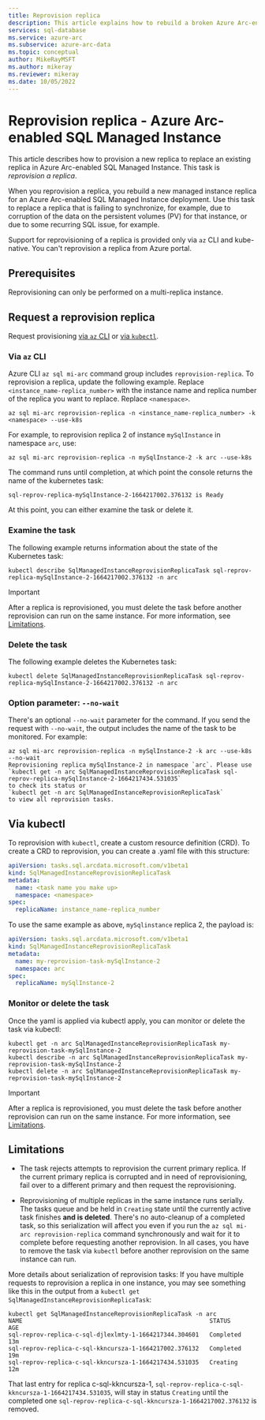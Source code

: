 ```yaml
---
title: Reprovision replica
description: This article explains how to rebuild a broken Azure Arc-enabled SQL Managed Instance replica. A replica may break due to storage corruption, for example. 
services: sql-database
ms.service: azure-arc
ms.subservice: azure-arc-data
ms.topic: conceptual
author: MikeRayMSFT 
ms.author: mikeray
ms.reviewer: mikeray
ms.date: 10/05/2022
---
```


# Reprovision replica - Azure Arc-enabled SQL Managed Instance

This article describes how to provision a new replica to replace an existing replica in Azure Arc-enabled SQL Managed Instance. This task is *reprovision a replica*.

When you reprovision a replica, you rebuild a new managed instance replica for an Azure Arc-enabled SQL Managed Instance deployment. Use this task to replace a replica that is failing to synchronize, for example, due to corruption of the data on the persistent volumes (PV) for that instance, or due to some recurring SQL issue, for example.

Support for reprovisioning of a replica is provided only via `az` CLI and kube-native. You can't reprovision a replica from Azure portal.

## Prerequisites

Reprovisioning can only be performed on a multi-replica instance.

## Request a reprovision replica

Request provisioning [via `az` CLI](#via-az-cli) or [via `kubectl`](#via-kubectl).

### Via `az` CLI

Azure CLI `az sql mi-arc` command group includes `reprovision-replica`. To reprovision a replica, update the following example. Replace `<instance_name-replica_number>` with the instance name and replica number of the replica you want to replace. Replace `<namespace>`.

```az
az sql mi-arc reprovision-replica -n <instance_name-replica_number> -k <namespace> --use-k8s
```

For example, to reprovision replica 2 of instance `mySqlInstance` in namespace `arc`, use:

```az
az sql mi-arc reprovision-replica -n mySqlInstance-2 -k arc --use-k8s
```

The command runs until completion, at which point the console returns the name of the kubernetes task:

```output
sql-reprov-replica-mySqlInstance-2-1664217002.376132 is Ready
```

At this point, you can either examine the task or delete it.

### Examine the task

The following example returns information about the state of the Kubernetes task:

```console
kubectl describe SqlManagedInstanceReprovisionReplicaTask sql-reprov-replica-mySqlInstance-2-1664217002.376132 -n arc
```

> [!IMPORTANT]
> After a replica is reprovisioned, you must delete the task before another reprovision can run on the same instance. For more information, see [Limitations](#limitations).

### Delete the task

The following example deletes the Kubernetes task:

```console
kubectl delete SqlManagedInstanceReprovisionReplicaTask sql-reprov-replica-mySqlInstance-2-1664217002.376132 -n arc
```

### Option parameter: `--no-wait`

There's an optional `--no-wait` parameter for the command. If you send the request with `--no-wait`, the output includes the name of the task to be monitored. For example:

```az
az sql mi-arc reprovision-replica -n mySqlInstance-2 -k arc --use-k8s --no-wait
Reprovisioning replica mySqlInstance-2 in namespace `arc`. Please use
`kubectl get -n arc SqlManagedInstanceReprovisionReplicaTask sql-reprov-replica-mySqlInstance-2-1664217434.531035`
to check its status or
`kubectl get -n arc SqlManagedInstanceReprovisionReplicaTask`
to view all reprovision tasks.
```

## Via kubectl

To reprovision with `kubectl`, create a custom resource definition (CRD). To create a CRD to reprovision, you can create a .yaml file with this structure:

```yaml
apiVersion: tasks.sql.arcdata.microsoft.com/v1beta1
kind: SqlManagedInstanceReprovisionReplicaTask
metadata:
  name: <task name you make up>
  namespace: <namespace>
spec:
  replicaName: instance_name-replica_number
```

To use the same example as above, `mySqlinstance` replica 2, the payload is:

```yaml
apiVersion: tasks.sql.arcdata.microsoft.com/v1beta1
kind: SqlManagedInstanceReprovisionReplicaTask
metadata:
  name: my-reprovision-task-mySqlInstance-2
  namespace: arc
spec:
  replicaName: mySqlInstance-2
```

### Monitor or delete the task

Once the yaml is applied via kubectl apply, you can monitor or delete the task via kubectl:

```console
kubectl get -n arc SqlManagedInstanceReprovisionReplicaTask my-reprovision-task-mySqlInstance-2
kubectl describe -n arc SqlManagedInstanceReprovisionReplicaTask my-reprovision-task-mySqlInstance-2
kubectl delete -n arc SqlManagedInstanceReprovisionReplicaTask my-reprovision-task-mySqlInstance-2
```

> [!IMPORTANT]
> After a replica is reprovisioned, you must delete the task before another reprovision can run on the same instance. For more information, see [Limitations](#limitations).


## Limitations

- The task rejects attempts to reprovision the current primary replica. If the current primary replica is corrupted and in need of reprovisioning, fail over to a different primary and then request the reprovisioning.

- Reprovisioning of multiple replicas in the same instance runs serially. The tasks queue and be held in `Creating` state until the currently active task finishes **and is deleted**. There's no auto-cleanup of a completed task, so this serialization will affect you even if you run the `az sql mi-arc reprovision-replica` command synchronously and wait for it to complete before requesting another reprovision. In all cases, you have to remove the task via `kubectl` before another reprovision on the same instance can run. 

More details about serialization of reprovision tasks: If you have multiple requests to reprovision a replica in one instance, you may see something like this in the output from a `kubectl get SqlManagedInstanceReprovisionReplicaTask`:

```console
kubectl get SqlManagedInstanceReprovisionReplicaTask -n arc
NAME                                                     STATUS      AGE
sql-reprov-replica-c-sql-djlexlmty-1-1664217344.304601   Completed   13m
sql-reprov-replica-c-sql-kkncursza-1-1664217002.376132   Completed   19m
sql-reprov-replica-c-sql-kkncursza-1-1664217434.531035   Creating    12m
```

That last entry for replica c-sql-kkncursza-1, `sql-reprov-replica-c-sql-kkncursza-1-1664217434.531035`, will stay in status `Creating` until the completed one `sql-reprov-replica-c-sql-kkncursza-1-1664217002.376132` is removed.

